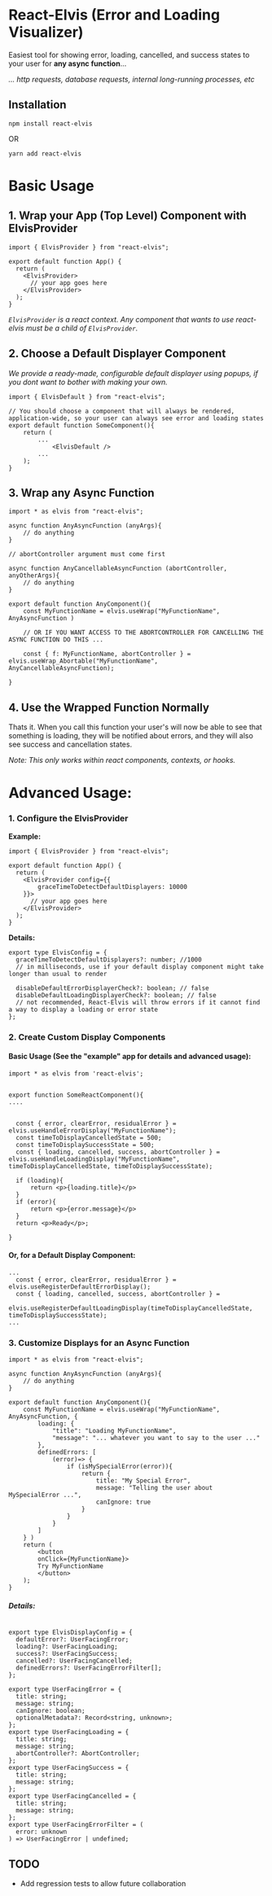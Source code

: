 # React-Elvis (Error and Loading Visualizer)

Easiest tool for showing error, loading, cancelled, and success states to your user for **any async function**...

*... http requests, database requests, internal long-running processes, etc*

## Installation

```Shell
npm install react-elvis
```

OR

```shell
yarn add react-elvis
```

# Basic Usage

## 1. Wrap your App (Top Level) Component with ElvisProvider

```TSX
import { ElvisProvider } from "react-elvis";

export default function App() {
  return (
    <ElvisProvider>
      // your app goes here
    </ElvisProvider>
  );
}
```

_`ElvisProvider` is a react context. Any component that wants to use react-elvis must be a child of `ElvisProvider`._

## 2. Choose a Default Displayer Component

_We provide a ready-made, configurable default displayer using popups, if you dont want to bother with making your own._

```TSX
import { ElvisDefault } from "react-elvis";

// You should choose a component that will always be rendered, application-wide, so your user can always see error and loading states
export default function SomeComponent(){
    return (
        ...
            <ElvisDefault />
        ...
    );
}
```

## 3. Wrap any Async Function

```TSX
import * as elvis from "react-elvis";

async function AnyAsyncFunction (anyArgs){
    // do anything
}

// abortController argument must come first

async function AnyCancellableAsyncFunction (abortController, anyOtherArgs){
    // do anything
}

export default function AnyComponent(){
    const MyFunctionName = elvis.useWrap("MyFunctionName", AnyAsyncFunction )

    // OR IF YOU WANT ACCESS TO THE ABORTCONTROLLER FOR CANCELLING THE ASYNC FUNCTION DO THIS ...

    const { f: MyFunctionName, abortController } = elvis.useWrap_Abortable("MyFunctionName", AnyCancellableAsyncFunction);

}
```

## 4. Use the Wrapped Function Normally

Thats it. When you call this function your user's will now be able to see that something is loading, they will be notified about errors, and they will also see success and cancellation states.

_Note: This only works within react components, contexts, or hooks._

# Advanced Usage:

### 1. Configure the ElvisProvider

**Example:**

```TSX
import { ElvisProvider } from "react-elvis";

export default function App() {
  return (
    <ElvisProvider config={{
        graceTimeToDetectDefaultDisplayers: 10000
    }}>
      // your app goes here
    </ElvisProvider>
  );
}
```

**Details:**

```TSX
export type ElvisConfig = {
  graceTimeToDetectDefaultDisplayers?: number; //1000
  // in milliseconds, use if your default display component might take longer than usual to render

  disableDefaultErrorDisplayerCheck?: boolean; // false
  disableDefaultLoadingDisplayerCheck?: boolean; // false
  // not recommended, React-Elvis will throw errors if it cannot find a way to display a loading or error state
};
```

### 2. Create Custom Display Components

#### Basic Usage (See the "example" app for details and advanced usage):

```TSX
import * as elvis from 'react-elvis';


export function SomeReactComponent(){
....


  const { error, clearError, residualError } = elvis.useHandleErrorDisplay("MyFunctionName");
  const timeToDisplayCancelledState = 500;
  const timeToDisplaySuccessState = 500;
  const { loading, cancelled, success, abortController } = elvis.useHandleLoadingDisplay("MyFunctionName", timeToDisplayCancelledState, timeToDisplaySuccessState);

  if (loading){
      return <p>{loading.title}</p>
  }
  if (error){
      return <p>{error.message}</p>
  }
  return <p>Ready</p>;

}

```

#### Or, for a Default Display Component:

```TSX
...
  const { error, clearError, residualError } = elvis.useRegisterDefaultErrorDisplay();
  const { loading, cancelled, success, abortController } =
    elvis.useRegisterDefaultLoadingDisplay(timeToDisplayCancelledState, timeToDisplaySuccessState);
...
```

### 3. Customize Displays for an Async Function

```TSX
import * as elvis from "react-elvis";

async function AnyAsyncFunction (anyArgs){
    // do anything
}

export default function AnyComponent(){
    const MyFunctionName = elvis.useWrap("MyFunctionName", AnyAsyncFunction, {
        loading: {
            "title": "Loading MyFunctionName",
            "message": "... whatever you want to say to the user ..."
        },
        definedErrors: [
            (error)=> {
                if (isMySpecialError(error)){
                    return {
                        title: "My Special Error",
                        message: "Telling the user about MySpecialError ...",
                        canIgnore: true
                    }
                }
            }
        ]
    } )
    return (
        <button
        onClick={MyFunctionName}>
        Try MyFunctionName
        </button>
    );
}
```

##### Details:

```TSX

export type ElvisDisplayConfig = {
  defaultError?: UserFacingError;
  loading?: UserFacingLoading;
  success?: UserFacingSuccess;
  cancelled?: UserFacingCancelled;
  definedErrors?: UserFacingErrorFilter[];
};

export type UserFacingError = {
  title: string;
  message: string;
  canIgnore: boolean;
  optionalMetadata?: Record<string, unknown>;
};
export type UserFacingLoading = {
  title: string;
  message: string;
  abortController?: AbortController;
};
export type UserFacingSuccess = {
  title: string;
  message: string;
};
export type UserFacingCancelled = {
  title: string;
  message: string;
};
export type UserFacingErrorFilter = (
  error: unknown
) => UserFacingError | undefined;
```

## TODO

- Add regression tests to allow future collaboration

